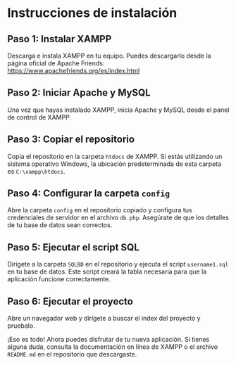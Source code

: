 # Instrucciones de instalación

## Paso 1: Instalar XAMPP
Descarga e instala XAMPP en tu equipo. Puedes descargarlo desde la página oficial de Apache Friends: https://www.apachefriends.org/es/index.html

## Paso 2: Iniciar Apache y MySQL
Una vez que hayas instalado XAMPP, inicia Apache y MySQL desde el panel de control de XAMPP.

## Paso 3: Copiar el repositorio
Copia el repositorio en la carpeta `htdocs` de XAMPP. Si estás utilizando un sistema operativo Windows, la ubicación predeterminada de esta carpeta es `C:\xampp\htdocs`.

## Paso 4: Configurar la carpeta `config`
Abre la carpeta `config` en el repositorio copiado y configura tus credenciales de servidor en el archivo `db.php`. Asegúrate de que los detalles de tu base de datos sean correctos.

## Paso 5: Ejecutar el script SQL
Dirígete a la carpeta `SQLBD` en el repositorio y ejecuta el script `username1.sql` en tu base de datos. Este script creará la tabla necesaria para que la aplicación funcione correctamente.

## Paso 6: Ejecutar el proyecto
Abre un navegador web y dirígete a buscar el index del proyecto y pruebalo.

¡Eso es todo! Ahora puedes disfrutar de tu nueva aplicación. Si tienes alguna duda, consulta la documentación en línea de XAMPP o el archivo `README.md` en el repositorio que descargaste.
